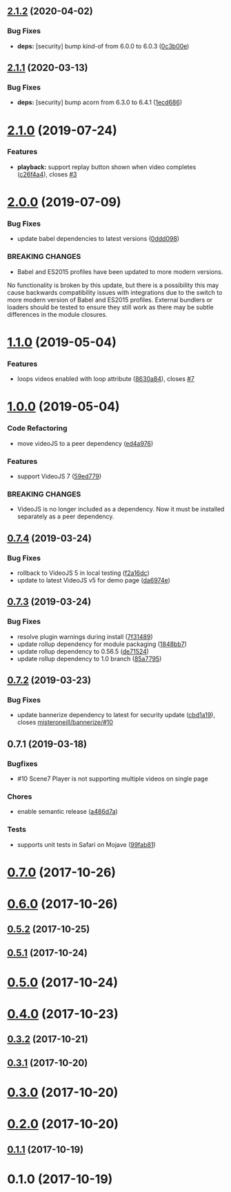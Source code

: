 ## [2.1.2](https://github.com/amclin/videojs-scene7/compare/v2.1.1...v2.1.2) (2020-04-02)


### Bug Fixes

* **deps:** [security] bump kind-of from 6.0.0 to 6.0.3 ([0c3b00e](https://github.com/amclin/videojs-scene7/commit/0c3b00e0746068e14957f4925b35d50a9e970024))

## [2.1.1](https://github.com/amclin/videojs-scene7/compare/v2.1.0...v2.1.1) (2020-03-13)


### Bug Fixes

* **deps:** [security] bump acorn from 6.3.0 to 6.4.1 ([1ecd686](https://github.com/amclin/videojs-scene7/commit/1ecd686541ab1bb6feac0575c4ce8796d292cca2))

# [2.1.0](https://github.com/amclin/videojs-scene7/compare/v2.0.0...v2.1.0) (2019-07-24)


### Features

* **playback:** support replay button shown when video completes ([c26f4a4](https://github.com/amclin/videojs-scene7/commit/c26f4a4)), closes [#3](https://github.com/amclin/videojs-scene7/issues/3)



# [2.0.0](https://github.com/amclin/videojs-scene7/compare/v1.1.0...v2.0.0) (2019-07-09)


### Bug Fixes

* update babel dependencies to latest versions ([0ddd098](https://github.com/amclin/videojs-scene7/commit/0ddd098))


### BREAKING CHANGES

* Babel and ES2015 profiles have been updated
to more modern versions.

No functionality is broken by this update, but there is a possibility
this may cause backwards compatibility issues with integrations due
to the switch to more modern version of Babel and ES2015 profiles.
External bundlers or loaders should be tested to ensure they still work
as there may be subtle differences in the module closures.



# [1.1.0](https://github.com/amclin/videojs-scene7/compare/v1.0.0...v1.1.0) (2019-05-04)


### Features

* loops videos enabled with loop attribute ([8630a84](https://github.com/amclin/videojs-scene7/commit/8630a84)), closes [#7](https://github.com/amclin/videojs-scene7/issues/7)



# [1.0.0](https://github.com/amclin/videojs-scene7/compare/v0.7.4...v1.0.0) (2019-05-04)


### Code Refactoring

* move videoJS to a peer dependency ([ed4a976](https://github.com/amclin/videojs-scene7/commit/ed4a976))


### Features

* support VideoJS 7 ([59ed779](https://github.com/amclin/videojs-scene7/commit/59ed779))


### BREAKING CHANGES

* VideoJS is no longer included as a dependency. Now it must be installed separately as a peer dependency.



## [0.7.4](https://github.com/amclin/videojs-scene7/compare/v0.7.3...v0.7.4) (2019-03-24)


### Bug Fixes

* rollback to VideoJS 5 in local testing ([f2a16dc](https://github.com/amclin/videojs-scene7/commit/f2a16dc))
* update to latest VideoJS v5 for demo page ([da6974e](https://github.com/amclin/videojs-scene7/commit/da6974e))



## [0.7.3](https://github.com/amclin/videojs-scene7/compare/v0.7.2...v0.7.3) (2019-03-24)


### Bug Fixes

* resolve plugin warnings during install ([7f31489](https://github.com/amclin/videojs-scene7/commit/7f31489))
* update rollup dependency for module packaging ([1848bb7](https://github.com/amclin/videojs-scene7/commit/1848bb7))
* update rollup dependency to 0.56.5 ([de71524](https://github.com/amclin/videojs-scene7/commit/de71524))
* update rollup dependency to 1.0 branch ([85a7795](https://github.com/amclin/videojs-scene7/commit/85a7795))



## [0.7.2](https://github.com/amclin/videojs-scene7/compare/v0.7.1...v0.7.2) (2019-03-23)


### Bug Fixes

* update bannerize dependency to latest for security update ([cbd1a19](https://github.com/amclin/videojs-scene7/commit/cbd1a19)), closes [misteroneill/bannerize/#10](https://github.com/misteroneill/bannerize//issues/10)



<a name="0.7.1"></a>
## 0.7.1 (2019-03-18)

### Bugfixes
* #10 Scene7 Player is not supporting multiple videos on single page

### Chores

* enable semantic release ([a486d7a](https://github.com/amclin/videojs-scene7/commit/a486d7a))

### Tests

* supports unit tests in Safari on Mojave ([99fab81](https://github.com/amclin/videojs-scene7/commit/99fab81))

<a name="0.7.0"></a>
# [0.7.0](https://github.com/amclin/videojs-scene7/compare/v0.6.0...v0.7.0) (2017-10-26)

<a name="0.6.0"></a>
# [0.6.0](https://github.com/amclin/videojs-scene7/compare/v0.5.2...v0.6.0) (2017-10-26)

<a name="0.5.2"></a>
## [0.5.2](https://github.com/amclin/videojs-scene7/compare/v0.5.1...v0.5.2) (2017-10-25)

<a name="0.5.1"></a>
## [0.5.1](https://github.com/amclin/videojs-scene7/compare/v0.5.0...v0.5.1) (2017-10-24)

<a name="0.5.0"></a>
# [0.5.0](https://github.com/amclin/videojs-scene7/compare/v0.4.0...v0.5.0) (2017-10-24)

<a name="0.4.0"></a>
# [0.4.0](https://github.com/amclin/videojs-scene7/compare/v0.3.2...v0.4.0) (2017-10-23)

<a name="0.3.2"></a>
## [0.3.2](https://github.com/amclin/videojs-scene7/compare/v0.3.1...v0.3.2) (2017-10-21)

<a name="0.3.1"></a>
## [0.3.1](https://github.com/amclin/videojs-scene7/compare/v0.3.0...v0.3.1) (2017-10-20)

<a name="0.3.0"></a>
# [0.3.0](https://github.com/amclin/videojs-scene7/compare/v0.2.0...v0.3.0) (2017-10-20)

<a name="0.2.0"></a>
# [0.2.0](https://github.com/amclin/videojs-scene7/compare/v0.1.1...v0.2.0) (2017-10-20)

<a name="0.1.1"></a>
## [0.1.1](https://github.com/amclin/videojs-scene7/compare/v0.1.0...v0.1.1) (2017-10-19)

<a name="0.1.0"></a>
# 0.1.0 (2017-10-19)

